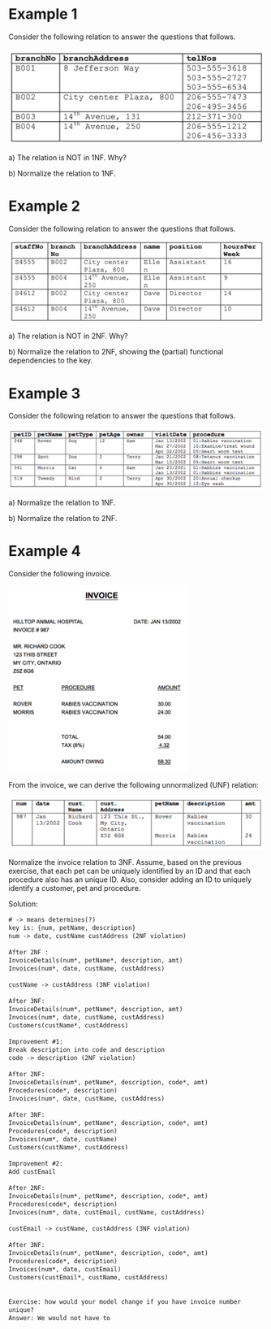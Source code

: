 # Example 1

Consider the following relation to answer the questions that follows. 

![pic1.png](pics/pic1.png)

a) The relation is NOT in 1NF. Why? 
 
b) Normalize the relation to 1NF. 

# Example 2

Consider the following relation to answer the questions that follows. 

![pic2.png](pics/pic2.png)

a) The relation is NOT in 2NF. Why? 
 
b) Normalize the relation to 2NF, showing the (partial) functional dependencies to the key. 

# Example 3

Consider the following relation to answer the questions that follows. 

![pic3.png](pics/pic3.png)

a) Normalize the relation to 1NF. 

b) Normalize the relation to 2NF. 

# Example 4

Consider the following invoice.

![pic4.png](pics/pic4.png)

From the invoice, we can derive the following unnormalized (UNF) relation: 	

![pic5.png](pics/pic5.png)

Normalize the invoice relation to 3NF.  Assume, based on the previous exercise, that each pet can be uniquely identified by an ID and that each procedure also has an unique ID. Also, consider adding an ID to uniquely identify a customer, pet and procedure. 


Solution:
```
# -> means determines(?)
key is: {num, petName, description}
num -> date, custName custAddress (2NF violation)

After 2NF :
InvoiceDetails(num*, petName*, description, amt)
Invoices(num*, date, custName, custAddress)

custName -> custAddress (3NF violation)

After 3NF:
InvoiceDetails(num*, petName*, description, amt)
Invoices(num*, date, custName, custAddress)
Customers(custName*, custAddress)

Improvement #1:
Break description into code and description
code -> description (2NF violation)

After 2NF: 
InvoiceDetails(num*, petName*, description, code*, amt)
Procedures(code*, description)
Invoices(num*, date, custName, custAddress)

After 3NF:
InvoiceDetails(num*, petName*, description, code*, amt)
Procedures(code*, description)
Invoices(num*, date, custName)
Customers(custName*, custAddress)

Improvement #2:
Add custEmail

After 2NF: 
InvoiceDetails(num*, petName*, description, code*, amt)
Procedures(code*, description)
Invoices(num*, date, custEmail, custName, custAddress)

custEmail -> custName, custAddress (3NF violation)

After 3NF:
InvoiceDetails(num*, petName*, description, code*, amt)
Procedures(code*, description)
Invoices(num*, date, custEmail)
Customers(custEmail*, custName, custAddress)


Exercise: how would your model change if you have invoice number unique?
Answer: We would not have to

```
 




